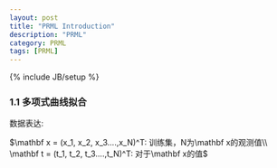 ```yaml
---
layout: post
title: "PRML Introduction"
description: "PRML"
category: PRML
tags: [PRML]
---
```


{% include JB/setup %}


### 1.1 多项式曲线拟合
数据表达: 

$\mathbf x = (x_1, x_2, x_3....,x_N)^T: 训练集，N为\mathbf x的观测值\\ \mathbf t = (t_1, t_2, t_3....,t_N)^T: 对于\mathbf x的值$






